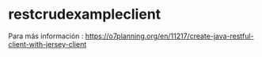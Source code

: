 # restcrudexampleclient

Para más información  : https://o7planning.org/en/11217/create-java-restful-client-with-jersey-client